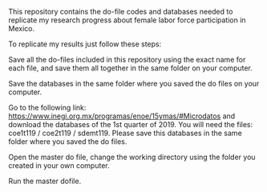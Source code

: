 This repository contains the do-file codes and databases needed to replicate my research progress about female labor force participation in Mexico. 

To replicate my results just follow these steps:

Save all the do-files included in this repository using the exact name for each file, and save them all together in the same folder on your computer. 

Save the databases in the same folder where you saved the do files on your computer. 

Go to the following link: https://www.inegi.org.mx/programas/enoe/15ymas/#Microdatos and download the databases of the 1st quarter of 2019. 
You will need the files: coe1t119 / coe2t119 / sdemt119. Please save this databases in the same folder where you saved the do files. 

Open the master do file, change the working directory using the folder you created in your own computer. 

Run the master dofile. 
